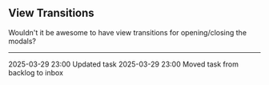 View Transitions
---

Wouldn't it be awesome to have view transitions for opening/closing the modals?

---

2025-03-29 23:00	Updated task
2025-03-29 23:00	Moved task from backlog to inbox